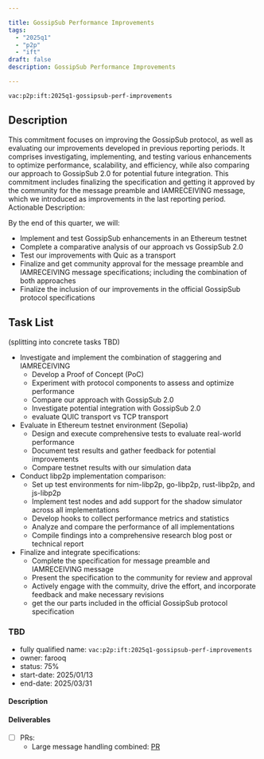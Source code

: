 ```yaml
---

title: GossipSub Performance Improvements
tags:
  - "2025q1"
  - "p2p"
  - "ift"
draft: false
description: GossipSub Performance Improvements

---
```


`vac:p2p:ift:2025q1-gossipsub-perf-improvements`

## Description

This commitment focuses on improving the GossipSub protocol, as well as evaluating our improvements developed in previous reporting periods.
It comprises investigating, implementing, and testing various enhancements to optimize performance, scalability, and efficiency, while also comparing our approach to GossipSub 2.0 for potential future integration. This commitment includes finalizing the specification and getting it approved by the community for the message preamble and IAMRECEIVING message, which we introduced as improvements in the last reporting period. Actionable Description:

By the end of this quarter, we will:

*  Implement and test GossipSub enhancements in an Ethereum testnet
*  Complete a comparative analysis of our approach vs GossipSub 2.0
*  Test our improvements with Quic as a transport
*  Finalize and get community approval for the message preamble and IAMRECEIVING message specifications; including the combination of both approaches
*  Finalize the inclusion of our improvements in the official GossipSub protocol specifications

## Task List

(splitting into concrete tasks TBD)

* Investigate and implement the combination of staggering and IAMRECEIVING
  - Develop a Proof of Concept (PoC)
  - Experiment with protocol components to assess and optimize performance
  - Compare our approach with GossipSub 2.0
  - Investigate potential integration with GossipSub 2.0
  - evaluate QUIC transport vs TCP transport
* Evaluate in Ethereum testnet environment (Sepolia)
  - Design and execute comprehensive tests to evaluate real-world performance
  - Document test results and gather feedback for potential improvements
  - Compare testnet results with our simulation data
* Conduct libp2p implementation comparison:
  - Set up test environments for nim-libp2p, go-libp2p, rust-libp2p, and js-libp2p
  - Implement test nodes and add support for the shadow simulator across all implementations
  - Develop hooks to collect performance metrics and statistics
  - Analyze and compare the performance of all implementations
  - Compile findings into a comprehensive research blog post or technical report
* Finalize and integrate specifications:
  - Complete the specification for message preamble and IAMRECEIVING message
  - Present the specification to the community for review and approval
  - Actively engage with the commuity, drive the effort, and incorporate feedback and make necessary revisions
  - get the our parts included in the official GossipSub protocol specification

### TBD

* fully qualified name: `vac:p2p:ift:2025q1-gossipsub-perf-improvements`
* owner: farooq
* status: 75%
* start-date: 2025/01/13
* end-date: 2025/03/31

#### Description

#### Deliverables
- [ ] PRs:
  - Large message handling combined: [PR](https://github.com/vacp2p/nim-libp2p/pull/1234)